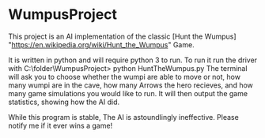 # WumpusProject


This project is an AI implementation of the classic [Hunt the Wumpus] "https://en.wikipedia.org/wiki/Hunt_the_Wumpus" Game.

 It is written in python and will require python 3 to run. To run it run the driver with 
C:\folder\WumpusProject> python HuntTheWumpus.py
The terminal will ask you to choose whether the wumpi are able to move or not, how many wumpi are in the cave, 
how many Arrows the hero recieves, and how many game simulations you would like to run.
It will then output the game statistics, showing how the AI did.

While this program is stable, The AI is astoundlingly ineffective. Please notify me if it ever wins a game!
